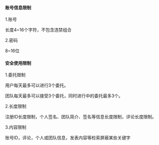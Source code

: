 #### 账号信息限制

1.账号

长度4~16个字符，不包含违禁组合

2.密码

8~16位

#### 安全使用限制

1.委托限制

用户每天最多可以进行3个委托。

团队每天最多可以接受3个委托，同时进行中的委托最多3个。

2.长度限制

注册ID长度限制，个人签名、团队简介、签名等信息长度限制，评论长度限制。

3.内容限制

账号ID，评论，个人或团队信息，发表内容等检索屏蔽某些关键字
